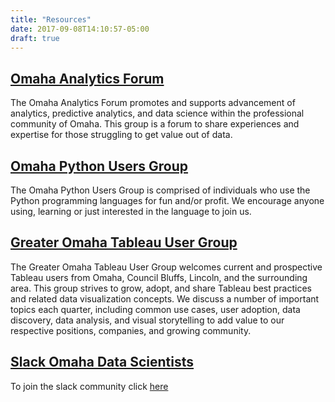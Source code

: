 ```yaml
---
title: "Resources"
date: 2017-09-08T14:10:57-05:00
draft: true
---
```


## [Omaha Analytics Forum](https://www.linkedin.com/groups/12028715)

The Omaha Analytics Forum promotes and supports advancement of analytics, predictive analytics, and data science within the professional community of Omaha. This group is a forum to share experiences and expertise for those struggling to get value out of data.

## [Omaha Python Users Group](http://www.omahapython.org)

The Omaha Python Users Group is comprised of individuals who use the Python programming languages for fun and/or profit.  We encourage anyone using, learning or just interested in the language to join us.

## [Greater Omaha Tableau User Group](http://gomahatug.com/)

The Greater Omaha Tableau User Group welcomes current and prospective Tableau users from Omaha, Council Bluffs, Lincoln, and the surrounding area. This group strives to grow, adopt, and share Tableau best practices and related data visualization concepts. We discuss a number of important topics each quarter, including common use cases, user adoption, data discovery, data analysis, and visual storytelling to add value to our respective positions, companies, and growing community.

## [Slack Omaha Data Scientists](https://omahadatascientists.slack.com)

To join the slack community click [here](https://omahadatascientists.slack.com/signup)